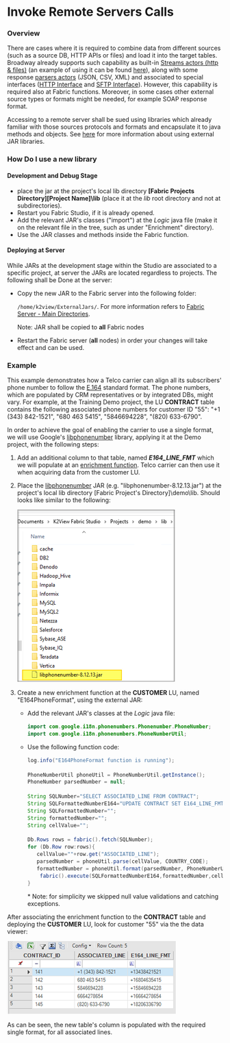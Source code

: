 # Invoke Remote Servers Calls

### Overview

There are cases where it is required to combine data from different sources (such as a source DB, HTTP APIs or files) and load it into the target tables. Broadway already supports such capability as built-in [Streams actors (http & files)](/articles/19_Broadway/04_built_in_actor_types.md#streams) (an example of using it can be found [here](/academy/Broadway/Training_Level_1/12b_broadway_as_a_population_http.md#exercise-2---populate-an-lu-table-using-a-db-query-and-an-http-call)), along with some response [parsers actors](/articles/19_Broadway/04_built_in_actor_types.md#parsers) (JSON, CSV, XML) and associated to special interfaces ([HTTP Interface](/articles/24_non_DB_interfaces/05_HTTP_interface.md#http-interface) and [SFTP Interface](/articles/24_non_DB_interfaces/02_SFTP_interface.md#sftp-interface)). However, this capability is required also at Fabric functions. Moreover, in some cases other external source types or formats might be needed, for example SOAP response format.

Accessing to a remote server shall be sued using libraries which already familiar with those sources protocols and formats and encapsulate it to java methods and objects. See [here](/articles/31_external%20resources/01_external_jars.md) for more information about using external JAR libraries.













### How Do I use a new library

#### Development and Debug Stage

* place the jar at the project's local lib directory **[Fabric Projects Directory]\[Project Name]\lib** (place it at the *lib* root directory and not at subdirectories).
* Restart you Fabric Studio, if it is already opened.
* Add the relevant JAR's classes ("import") at the *Logic* java file (make it on the relevant file in the tree, such as under "Enrichment" directory).
* Use the JAR classes and methods inside the Fabric function.

#### Deploying at Server

While JARs at the development stage within the Studio are associated to a specific project, at server the JARs are located regardless to projects. The following shall be Done at the server: 

* Copy the new JAR to the Fabric server into the following folder:

  `/home/k2view/ExternalJars/`. For more information refers to [Fabric Server - Main Directories](/articles/02_fabric_architecture/02_fabric_directories.md). 

  Note: JAR shall be copied to **all** Fabric nodes

* Restart the Fabric server (**all** nodes) in order your changes will take effect and can be used. 

### Example

This example demonstrates how a Telco carrier can align all its subscribers' phone number to follow the [E.164](https://en.wikipedia.org/wiki/E.164) standard format. The phone numbers, which are populated by CRM representatives or by integrated DBs, might vary. For example, at the Training Demo project, the LU **CONTRACT** table contains the following associated phone numbers for customer ID "55": "+1 (343) 842-1521", "680 463 5415", "5846694228", "(820) 633-6790". 

In order to achieve the goal of enabling the carrier to use a single format, we will use Google's [libphonenumber](https://github.com/google/libphonenumber) library, applying it at the Demo project, with the following steps:

1. Add an additional column to that table, named ***E164_LINE_FMT*** which we will populate at an [enrichment function](/articles/10_enrichment_function/01_enrichment_function_overview.md). Telco carrier can then use it when acquiring data from the customer LU.

2. Place the  [libphonenumber](https://github.com/google/libphonenumber) JAR (e.g. "libphonenumber-8.12.13.jar") at the project's local lib directory [Fabric Project's Directory]\demo\lib. Should looks like similar to the following:

   ![image](images/external_lib.png)

3. Create a new enrichment function at the **CUSTOMER** LU, named "E164PhoneFormat", using the external JAR: 

   - Add the relevant JAR's classes at the *Logic* java file:

     ~~~java
     import com.google.i18n.phonenumbers.Phonenumber.PhoneNumber;
     import com.google.i18n.phonenumbers.PhoneNumberUtil;
     ~~~

   - Use the following function code: 

     ~~~java
     log.info("E164PhoneFormat function is running");
     
     PhoneNumberUtil phoneUtil = PhoneNumberUtil.getInstance(); 
     PhoneNumber parsedNumber = null; 
     
     String SQLNumber="SELECT ASSOCIATED_LINE FROM CONTRACT";
     String SQLFormattedNumberE164="UPDATE CONTRACT SET E164_LINE_FMT  = ? where  ASSOCIATED_LINE = ?";
     String SQLFormattedNumber="";
     String formattedNumber="";
     String cellValue="";
     
     Db.Rows rows = fabric().fetch(SQLNumber);
     for (Db.Row row:rows){ 
     	cellValue=""+row.get("ASSOCIATED_LINE");
     	parsedNumber = phoneUtil.parse(cellValue, COUNTRY_CODE); 
     	formattedNumber = phoneUtil.format(parsedNumber, PhoneNumberUtil.PhoneNumberFormat.E164);
         fabric().execute(SQLFormattedNumberE164,formattedNumber,cellValue);
     }
     ~~~

     \* Note: for simplicity we skipped null value validations and catching exceptions. 


After associating the enrichment function to the **CONTRACT** table and deploying the **CUSTOMER** LU, look for customer "55" via the the data viewer:



![image](images/external_e164.png)

As can be seen, the new table's column is populated with the required single format, for all associated lines.